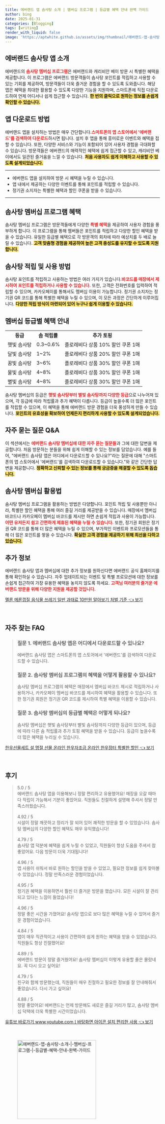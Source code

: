 ```yaml
---
title: 에버랜드 앱 솜사탕 소개 | 멤버십 프로그램 | 등급별 혜택 안내 완벽 가이드
author: bing
date: 2025-01-31
categories: [Blogging]
tags: [writing]
render_with_liquid: false
image: 'https://aptwhite.github.io/assets/img/thumbnail/에버랜드-앱-솜사탕-소개-|-멤버십-프로그램-|-등급별-혜택-안내-완벽-가이드.webp'
---
```



<h2 id='에버랜드_솜사탕_앱_소개'>에버랜드 솜사탕 앱 소개</h2>

<p>에버랜드의 <b><span style="color: #ee2323;">솜사탕 멤버십 프로그램</span></b>은 에버랜드와 캐리비안 베이 방문 시 특별한 혜택을 제공합니다. 이 프로그램은 에버랜드 방문객들이 솜사탕 포인트를 적립하고 사용할 수 있는 기회를 제공하여, 방문객들이 더욱 즐거운 경험을 할 수 있도록 도와줍니다. 해당 앱은 혜택을 최대한 활용할 수 있도록 다양한 기능을 지원하며, 스마트폰에 직접 다운로드하여 언제 어디서나 쉽게 접근할 수 있습니다. <b><span style="background-color: #ffe066;">한 번의 클릭으로 원하는 정보를 손쉽게 확인할 수 있습니다.</span></b></p>

<h2 id='앱_다운로드_방법'>앱 다운로드 방법</h2>

<p>에버랜드 앱을 설치하는 방법은 매우 간단합니다.<b><span style="color: #ee2323;">스마트폰의 앱 스토어에서 '에버랜드'를 검색하여 다운로드</span></b>하시면 됩니다. 설치 후 앱을 통해 흥미로운 이벤트와 혜택을 접할 수 있습니다. 또한, 다양한 서비스와 기능이 포함되어 있어 사용자 경험을 극대화할 수 있습니다. 방문객들은 에버랜드의 매력적인 혜택에 쉽게 접근할 수 있고, 캐리비안 베이에서도 일관된 즐거움을 느낄 수 있습니다. <b><span style="background-color: #ffe066;">처음 사용자도 쉽게 이해하고 사용할 수 있도록 설계되었습니다.</span></b></p>

<hr />

<ul>
    <li>에버랜드 앱을 설치하여 방문 시 혜택을 누릴 수 있습니다.</li>
    <li>앱 내에서 제공하는 다양한 이벤트를 통해 포인트를 적립할 수 있습니다.</li>
    <li>정기권 소지자는 특별한 혜택과 할인 쿠폰을 받을 수 있습니다.</li>
</ul>

<hr />

<h2 id='솜사탕_멤버십_프로그램_혜택'>솜사탕 멤버십 프로그램 혜택</h2>

<p>솜사탕 멤버십 프로그램은 방문객들에게 다양한 <b><span style="color: #ee2323;">특별 혜택</span></b>을 제공하여 사용자 경험을 풍부하게 합니다. 이 프로그램을 통해 멤버들은 포인트를 적립하고 다양한 할인 혜택을 받을 수 있습니다. 유일한 등급별 혜택으로 각 방문객의 회차에 따라 예상치를 두 배로 늘릴 수 있습니다. <b><span style="background-color: #ffe066;">고객 맞춤형 경험을 제공하여 높은 고객 충성도를 유지할 수 있도록 지원합니다.</span></b></p>

<h2 id='솜사탕_적립_및_사용_방법'>솜사탕 적립 및 사용 방법</h2>

<p>솜사탕 포인트를 적립하고 사용하는 방법은 여러 가지가 있습니다.<b><span style="color: #ee2323;">바코드를 매장에서 제시하여 포인트를 적립하거나 사용할 수 있습니다.</span></b> 또한, 고객은 전화번호를 입력하여 적립할 수 있으며, 카카오페이를 통해서도 멤버십 이용이 가능합니다. 정기권 소지자는 정기권 QR 코드를 통해 특별한 혜택을 누릴 수 있으며, 이 모든 과정은 간단하게 이루어집니다. <b><span style="background-color: #ffe066;">다양한 적립 방식이 마련되어 있어 누구나 쉽게 이용할 수 있습니다.</span></b></p>

<h2 id='멤버십_등급별_혜택_안내'>멤버십 등급별 혜택 안내</h2>

<table>
    <tr>
        <td style="text-align: center; height: 17px;"><b>등급</b></td>
        <td style="text-align: center; height: 17px;"><b>솜 적립률</b></td>
        <td style="text-align: center; height: 17px;"><b>추가 토핑</b></td>
    </tr>
    <tr>
        <td>햇빛 솜사탕</td>
        <td>0.3~0.6%</td>
        <td>플로레비다 상품 10% 할인 쿠폰 1매</td>
    </tr>
    <tr>
        <td>달빛 솜사탕</td>
        <td>1~2%</td>
        <td>플로레비다 상품 20% 할인 쿠폰 1매</td>
    </tr>
    <tr>
        <td>꿈빛 솜사탕</td>
        <td>3~6%</td>
        <td>플로레비다 상품 30% 할인 쿠폰 1매</td>
    </tr>
    <tr>
        <td>물빛 솜사탕</td>
        <td>4~8%</td>
        <td>플로레비다 상품 30% 할인 쿠폰 1매</td>
    </tr>
    <tr>
        <td>별빛 솜사탕</td>
        <td>4~8%</td>
        <td>플로레비다 상품 30% 할인 쿠폰 1매</td>
    </tr>
</table>

<p>솜사탕 멤버십의 등급은 <b><span style="color: #ee2323;">햇빛 솜사탕부터 별빛 솜사탕까지 다양한 등급</span></b>으로 나누어져 있으며, 각 등급에 따라 적립률과 추가 혜택이 다릅니다. 등급이 높을수록 더 많은 포인트를 적립할 수 있으며, 이 혜택을 통해 에버랜드 방문 경험을 더욱 풍성하게 만들 수 있습니다. <b><span style="background-color: #ffe066;">포인트의 유효성을 확보하여 언제든지 편리하게 사용할 수 있도록 설계되었습니다.</span></b></p>

<h2 id='자주_묻는_질문_QNA'>자주 묻는 질문 Q&A</h2>

<p>이 섹션에서는 <b><span style="color: #ee2323;">에버랜드 솜사탕 멤버십에 대한 자주 묻는 질문들</span></b>과 그에 대한 답변을 제공합니다. 처음 방문하는 분들을 위해 쉽게 이해할 수 있는 정보를 담았습니다. 예를 들어, "에버랜드 솜사탕 앱은 어디에서 다운로드할 수 있나요?"라는 질문에 대해 "스마트폰의 앱 스토어에서 '에버랜드'를 검색하여 다운로드할 수 있습니다."와 같은 간단한 답변을 제공합니다. <b><span style="background-color: #ffe066;">정확하고 신뢰할 수 있는 정보를 통해 궁금증을 해결할 수 있도록 돕습니다.</span></b></p>

<h2 id='솜사탕_멤버십_활용법'>솜사탕 멤버십 활용법</h2>

<p>솜사탕 멤버십 프로그램을 활용하는 방법은 다양합니다. 포인트 적립 및 사용뿐만 아니라, 특별한 할인 혜택을 통해 여러 즐길 거리를 제공받을 수 있습니다. 매장에서 멤버십 바코드나 카카오페이 멤버십 바코드를 제시만 하면 손쉽게 적립과 사용이 가능합니다. <b><span style="color: #ee2323;">어떤 유저든지 쉽고 간편하게 제휴된 혜택을 누릴 수 있습니다.</span></b> 또한, 정기권 회원은 정기권 QR 코드를 통해 더 많은 혜택을 누릴 수 있으며, 부가적인 이벤트와 프로모션들을 통해 더 많은 포인트를 쌓을 수 있습니다. <b><span style="background-color: #ffe066;">확실한 고객 경험을 제공하기 위해 최선을 다하고 있습니다.</span></b></p>

<h2 id='추가_정보'>추가 정보</h2>

<p>에버랜드 솜사탕 앱과 멤버십에 대한 추가 정보를 원하신다면 에버랜드 공식 홈페이지를 통해 확인하실 수 있습니다. 자주 업데이트되는 이벤트 및 특별 프로모션에 대한 정보를 손쉽게 접근하여 가장 유용한 혜택을 놓치지 않도록 하세요. <b><span style="color: #ee2323;">고객님 여러분의 즐거운 에버랜드 방문을 위해 다양한 지원을 제공할 것입니다.</span></b></p>


<p><a class="click-button" title="멜론 메론껍질 음식물 쓰레기 일반 과태료 10만원 알아보기 처벌 기준" href="https://aptwhite.github.io/posts/%EB%A9%9C%EB%A1%A0-%EB%A9%94%EB%A1%A0%EA%BB%8D%EC%A7%88-%EC%9D%8C%EC%8B%9D%EB%AC%BC-%EC%93%B0%EB%A0%88%EA%B8%B0-%EC%9D%BC%EB%B0%98-%EA%B3%BC%ED%83%9C%EB%A3%8C-10%EB%A7%8C%EC%9B%90-%EC%95%8C%EC%95%84%EB%B3%B4%EA%B8%B0-%EC%B2%98%EB%B2%8C-%EA%B8%B0%EC%A4%80/" rel="dofollow">멜론 메론껍질 음식물 쓰레기 일반 과태료 10만원 알아보기 처벌 기준 👈 보기</a></p><br>
<h2 id='자주_찾는_FAQ'>자주 찾는 FAQ</h2>
<div itemscope="" itemtype="https://schema.org/FAQPage">
<blockquote>
<div itemscope="" itemprop="mainEntity" itemtype="https://schema.org/Question">
<h3 itemprop="name">질문 1. 에버랜드 솜사탕 앱은 어디에서 다운로드할 수 있나요?</h3>
<div itemscope="" itemprop="acceptedAnswer" itemtype="https://schema.org/Answer">
<span itemprop="text">
<p>에버랜드 솜사탕 앱은 스마트폰의 앱 스토어에서 '에버랜드'를 검색하여 다운로드할 수 있습니다.</p>
</span>
</div>
</div>
<div itemscope="" itemprop="mainEntity" itemtype="https://schema.org/Question">
<h3 itemprop="name">질문 2. 솜사탕 멤버십 프로그램의 혜택을 어떻게 활용할 수 있나요?</h3>
<div itemscope="" itemprop="acceptedAnswer" itemtype="https://schema.org/Answer">
<span itemprop="text">
<p>솜사탕 멤버십 프로그램의 혜택은 매장에서 멤버십 바코드 제시로 적립하거나 사용하거나, 카카오페이 멤버십 바코드를 제시하여 혜택을 활용할 수 있습니다. 또한 정기권 회원은 정기권 QR 코드를 제시하여 특별 혜택을 이용할 수 있습니다.</p>
</span>
</div>
</div>
<div itemscope="" itemprop="mainEntity" itemtype="https://schema.org/Question">
<h3 itemprop="name">질문 3. 솜사탕 멤버십의 등급별 혜택은 어떻게 되나요?</h3>
<div itemscope="" itemprop="acceptedAnswer" itemtype="https://schema.org/Answer">
<span itemprop="text">
<p>솜사탕 멤버십은 햇빛 솜사탕부터 별빛 솜사탕까지 다양한 등급이 있으며, 등급에 따라 다른 솜 적립률과 추가 토핑 혜택을 받을 수 있습니다. 등급이 높을수록 더 많은 혜택을 누리실 수 있습니다.</p>
</span>
</div>
</div>
</blockquote>
</div>
<p><a class="click-button" title="한우선물세트 설 명절 선물 온라인 한우자조금 온라인 한우장터 특별한 할인" href="https://aptwhite.github.io/posts/%ED%95%9C%EC%9A%B0%EC%84%A0%EB%AC%BC%EC%84%B8%ED%8A%B8-%EC%84%A4-%EB%AA%85%EC%A0%88-%EC%84%A0%EB%AC%BC-%EC%98%A8%EB%9D%BC%EC%9D%B8-%ED%95%9C%EC%9A%B0%EC%9E%90%EC%A1%B0%EA%B8%88-%EC%98%A8%EB%9D%BC%EC%9D%B8-%ED%95%9C%EC%9A%B0%EC%9E%A5%ED%84%B0-%ED%8A%B9%EB%B3%84%ED%95%9C-%ED%95%A0%EC%9D%B8/" rel="dofollow">한우선물세트 설 명절 선물 온라인 한우자조금 온라인 한우장터 특별한 할인 👈 보기</a></p><br>
<h2 id='후기'>후기</h2>
<div itemscope itemtype="https://schema.org/Product">
  <blockquote>
  <div itemprop="review" itemscope itemtype="https://schema.org/Review">
      <div itemprop="reviewRating" itemscope itemtype="https://schema.org/Rating"> <span itemprop="ratingValue">5.0</span> / <span itemprop="bestRating">5</span> </div>
      <span itemprop="reviewBody">에버랜드 솜사탕 앱을 이용해보니 정말 편리하고 유용했어요! 매장을 오갈 때마다 적립이 가능해서 기분이 좋았어요. 직원들도 친절하게 설명해 주셔서 정말 만족스러웠습니다.</span>
  </div>
  <br>
  <div itemprop="review" itemscope itemtype="https://schema.org/Review">
      <div itemprop="reviewRating" itemscope itemtype="https://schema.org/Rating"> <span itemprop="ratingValue">4.92</span> / <span itemprop="bestRating">5</span> </div>
      <span itemprop="reviewBody">시설이 정말 깨끗하고 정리가 잘 되어 있어 쾌적한 방문을 할 수 있었습니다. 솜사탕 멤버십의 다양한 할인 혜택도 매우 유익했습니다!</span>
  </div>
  <br>
  <div itemprop="review" itemscope itemtype="https://schema.org/Review">
      <div itemprop="reviewRating" itemscope itemtype="https://schema.org/Rating"> <span itemprop="ratingValue">4.79</span> / <span itemprop="bestRating">5</span> </div>
      <span itemprop="reviewBody">솜사탕 앱 덕분에 혜택을 쉽게 누릴 수 있었고, 직원들이 항상 도움을 주셔서 참 좋았어요. 다음 방문이 더욱 기대됩니다!</span>
  </div>
  <br>
  <div itemprop="review" itemscope itemtype="https://schema.org/Review">
      <div itemprop="reviewRating" itemscope itemtype="https://schema.org/Rating"> <span itemprop="ratingValue">4.96</span> / <span itemprop="bestRating">5</span> </div>
      <span itemprop="reviewBody">앱 사용이 쉬워서 바로 원하는 할인을 받을 수 있었고, 필요한 정보를 쉽게 찾아볼 수 있었습니다. 정말 만족스러운 경험이었습니다.</span>
  </div>
  <br>
  <div itemprop="review" itemscope itemtype="https://schema.org/Review">
      <div itemprop="reviewRating" itemscope itemtype="https://schema.org/Rating"> <span itemprop="ratingValue">4.95</span> / <span itemprop="bestRating">5</span> </div>
      <span itemprop="reviewBody">정기권 혜택을 이용하면서 훨씬 더 즐거운 방문을 했습니다. 모든 시설이 잘 관리되고 있다는 느낌이 들었습니다!</span>
  </div>
  <br>
  <div itemprop="review" itemscope itemtype="https://schema.org/Review">
      <div itemprop="reviewRating" itemscope itemtype="https://schema.org/Rating"> <span itemprop="ratingValue">4.96</span> / <span itemprop="bestRating">5</span> </div>
      <span itemprop="reviewBody">정말 좋은 시간을 가졌어요! 솜사탕 앱으로 보다 많은 혜택을 누릴 수 있어서 즐거운 경험이었습니다.</span>
  </div>
  <br>
  <div itemprop="review" itemscope itemtype="https://schema.org/Review">
      <div itemprop="reviewRating" itemscope itemtype="https://schema.org/Rating"> <span itemprop="ratingValue">4.84</span> / <span itemprop="bestRating">5</span> </div>
      <span itemprop="reviewBody">앱이 매우 직관적이고 사용이 간편하여 쉽게 원하는 혜택을 받을 수 있었습니다. 직원들도 항상 친절했어요!</span>
  </div>
  <br>
  <div itemprop="review" itemscope itemtype="https://schema.org/Review">
      <div itemprop="reviewRating" itemscope itemtype="https://schema.org/Rating"> <span itemprop="ratingValue">4.89</span> / <span itemprop="bestRating">5</span> </div>
      <span itemprop="reviewBody">에버랜드 방문이 정말 즐거웠어요! 솜사탕 멤버십이 이렇게 유용할 줄은 몰랐네요. 꼭 다시 오고 싶어요!</span>
  </div>
  <br>
  <div itemprop="review" itemscope itemtype="https://schema.org/Review">
      <div itemprop="reviewRating" itemscope itemtype="https://schema.org/Rating"> <span itemprop="ratingValue">4.79</span> / <span itemprop="bestRating">5</span> </div>
      <span itemprop="reviewBody">친구와 함께 방문했는데, 직원들이 매우 친절하고 필요한 정보를 잘 안내해줘서 좋았습니다. 다시 가고 싶어요!</span>
  </div>
  <br>
  <div itemprop="review" itemscope itemtype="https://schema.org/Review">
      <div itemprop="reviewRating" itemscope itemtype="https://schema.org/Rating"> <span itemprop="ratingValue">4.88</span> / <span itemprop="bestRating">5</span> </div>
      <span itemprop="reviewBody">정말 좋았어요! 에버랜드는 언제 방문해도 새로운 즐길 거리가 많고, 솜사탕 멤버십 덕택에 더욱 특별한 시간이었습니다.</span>
  </div>
  </blockquote>
</div>
<p><a class="click-button" title="유튜브 바로가기 www.youtube.comㅣ바탕화면 아이콘 설치 편리한 사용" href="https://aptwhite.github.io/posts/%EC%9C%A0%ED%8A%9C%EB%B8%8C-%EB%B0%94%EB%A1%9C%EA%B0%80%EA%B8%B0-www.youtube.com%E3%85%A3%EB%B0%94%ED%83%95%ED%99%94%EB%A9%B4-%EC%95%84%EC%9D%B4%EC%BD%98-%EC%84%A4%EC%B9%98-%ED%8E%B8%EB%A6%AC%ED%95%9C-%EC%82%AC%EC%9A%A9/" rel="dofollow">유튜브 바로가기 www.youtube.comㅣ바탕화면 아이콘 설치 편리한 사용 👈 보기</a></p><br>
<figure class="image"><img src="https://aptwhite.github.io/assets/img/thumbnail/에버랜드-앱-솜사탕-소개-|-멤버십-프로그램-|-등급별-혜택-안내-완벽-가이드.webp" alt="에버랜드-앱-솜사탕-소개-|-멤버십-프로그램-|-등급별-혜택-안내-완벽-가이드" width="256" height="256"></figure>